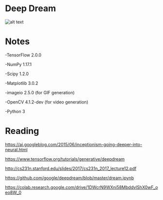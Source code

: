 # Deep Dream

![alt text](https://github.com/samuel500/Deep-Learning-Implementations/blob/master/DeepDream/deep_dream5748.gif)


# Notes

-TensorFlow 2.0.0

-NumPy 1.17.1

-Scipy 1.2.0

-Matplotlib 3.0.2

-imageio 2.5.0 (for GIF generation)

-OpenCV 4.1.2-dev (for video generation)

-Python 3



# Reading

https://ai.googleblog.com/2015/06/inceptionism-going-deeper-into-neural.html

https://www.tensorflow.org/tutorials/generative/deepdream

http://cs231n.stanford.edu/slides/2017/cs231n_2017_lecture12.pdf

https://github.com/google/deepdream/blob/master/dream.ipynb

https://colab.research.google.com/drive/1DWcrN9WXni58MbddvlShX0wF_oeo8W_0
